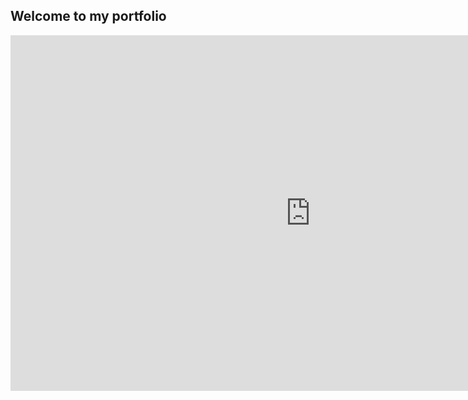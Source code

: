 ## Welcome to my portfolio



<iframe src="https://docs.google.com/presentation/d/e/2PACX-1vQmyejE_FAWjtIBdAOacB1pdTpTRAXEbPqkuRE2p-DoZ6MzR95jXgPVaq3O7jFbN2KBzIOkTIO7qQ5o/embed?start=false&loop=true&delayms=3000" frameborder="0" width="960" height="569" allowfullscreen="true" mozallowfullscreen="true" webkitallowfullscreen="true"></iframe>

